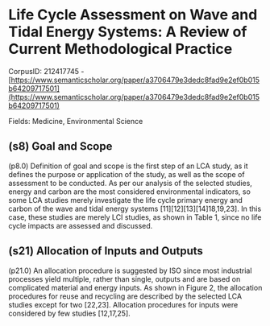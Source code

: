 # Life Cycle Assessment on Wave and Tidal Energy Systems: A Review of Current Methodological Practice

CorpusID: 212417745 - [https://www.semanticscholar.org/paper/a3706479e3dedc8fad9e2ef0b015b64209717501](https://www.semanticscholar.org/paper/a3706479e3dedc8fad9e2ef0b015b64209717501)

Fields: Medicine, Environmental Science

## (s8) Goal and Scope
(p8.0) Definition of goal and scope is the first step of an LCA study, as it defines the purpose or application of the study, as well as the scope of assessment to be conducted. As per our analysis of the selected studies, energy and carbon are the most considered environmental indicators, so some LCA studies merely investigate the life cycle primary energy and carbon of the wave and tidal energy systems [11][12][13][14]18,19,23]. In this case, these studies are merely LCI studies, as shown in Table 1, since no life cycle impacts are assessed and discussed.
## (s21) Allocation of Inputs and Outputs
(p21.0) An allocation procedure is suggested by ISO since most industrial processes yield multiple, rather than single, outputs and are based on complicated material and energy inputs. As shown in Figure 2, the allocation procedures for reuse and recycling are described by the selected LCA studies except for two [22,23]. Allocation procedures for inputs were considered by few studies [12,17,25].
